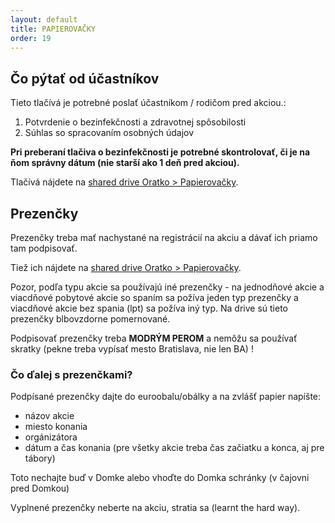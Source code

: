 ```yaml
---
layout: default
title: PAPIEROVAČKY
order: 19
---
```


## Čo pýtať od účastníkov

Tieto tlačívá je potrebné poslať účastníkom / rodičom pred akciou.:
1. Potvrdenie o bezinfekčnosti a zdravotnej spôsobilosti 
2. Súhlas so spracovaním osobných údajov 

 
**Pri preberaní tlačiva o bezinfekčnosti je potrebné skontrolovať, či je na ňom správny dátum (nie starší ako 1 deň pred akciou).**

Tlačívá nájdete na [shared drive Oratko > Papierovačky](https://drive.google.com/drive/u/0/folders/1MF6L5Du43rDWtzL6jPQwSMUZsupUNp2f).


## Prezenčky

Prezenčky treba mať nachystané na registrácií na akciu a dávať ich priamo tam podpisovať. 

Tiež ich nájdete na [shared drive Oratko > Papierovačky](https://drive.google.com/drive/u/0/folders/1MF6L5Du43rDWtzL6jPQwSMUZsupUNp2f).

Pozor, podľa typu akcie sa používajú iné prezenčky - na jednodňové akcie a viacdňové pobytové akcie so spaním sa požíva jeden typ prezenčky a viacdňové akcie bez spania (lpt) sa požíva iný typ. Na drive sú tieto prezenčky blbovzdorne pomernované.

Podpisovať prezenčky treba **MODRÝM PEROM** a nemôžu sa používať skratky (pekne treba vypísať mesto Bratislava, nie len BA) !

### Čo ďalej s prezenčkami?

Podpísané prezenčky dajte do euroobalu/obálky a na zvlášť papier napíšte:

- názov akcie
- miesto konania
- orgánizátora
- dátum a čas konania (pre všetky akcie treba čas začiatku a konca, aj pre tábory)

Toto nechajte buď v Domke alebo vhoďte do Domka schránky (v čajovni pred Domkou)

Vyplnené prezenčky neberte na akciu, stratia sa (learnt the hard way).
<!--stackedit_data:
eyJoaXN0b3J5IjpbMTE5MjcwNTIyMiwtMTc5ODAxOTAyMF19
-->